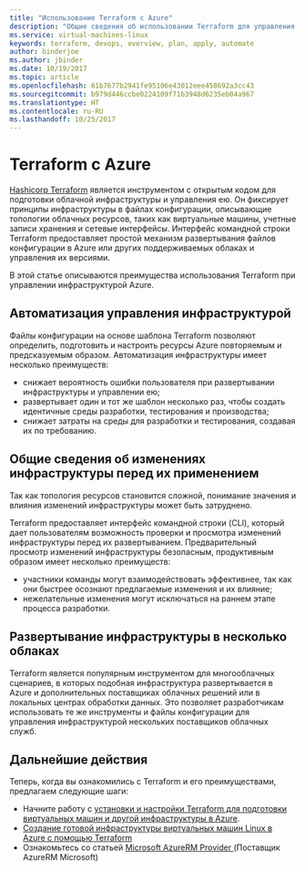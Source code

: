 ```yaml
---
title: "Использование Terraform с Azure"
description: "Общие сведения об использовании Terraform для управления версиями и развертывания инфраструктуры Azure."
ms.service: virtual-machines-linux
keywords: terraform, devops, overview, plan, apply, automate
author: binderjoe
ms.author: jbinder
ms.date: 10/19/2017
ms.topic: article
ms.openlocfilehash: 61b7677b2941fe95106e43012eee458692a3cc43
ms.sourcegitcommit: b979d446ccbe0224109f71b3948d6235eb04a967
ms.translationtype: HT
ms.contentlocale: ru-RU
ms.lasthandoff: 10/25/2017
---
```

# <a name="terraform-with-azure"></a>Terraform с Azure

[Hashicorp Terraform](https://www.terraform.io/) является инструментом с открытым кодом для подготовки облачной инфраструктуры и управления ею. Он фиксирует принципы инфраструктуры в файлах конфигурации, описывающие топологии облачных ресурсов, таких как виртуальные машины, учетные записи хранения и сетевые интерфейсы. Интерфейс командной строки Terraform предоставляет простой механизм развертывания файлов конфигурации в Azure или других поддерживаемых облаках и управления их версиями.

В этой статье описываются преимущества использования Terraform при управлении инфраструктурой Azure.

## <a name="automate-infrastructure-management"></a>Автоматизация управления инфраструктурой

Файлы конфигурации на основе шаблона Terraform позволяют определить, подготовить и настроить ресурсы Azure повторяемым и предсказуемым образом. Автоматизация инфраструктуры имеет несколько преимуществ:

- снижает вероятность ошибки пользователя при развертывании инфраструктуры и управлении ею;
- развертывает один и тот же шаблон несколько раз, чтобы создать идентичные среды разработки, тестирования и производства;
- снижает затраты на среды для разработки и тестирования, создавая их по требованию.

## <a name="understand-infrastructure-changes-before-they-are-applied"></a>Общие сведения об изменениях инфраструктуры перед их применением 

Так как топология ресурсов становится сложной, понимание значения и влияния изменений инфраструктуры может быть затруднено.

Terraform предоставляет интерфейс командной строки (CLI), который дает пользователям возможность проверки и просмотра изменений инфраструктуры перед их развертыванием. Предварительный просмотр изменений инфраструктуры безопасным, продуктивным образом имеет несколько преимуществ:
- участники команды могут взаимодействовать эффективнее, так как они быстрее осознают предлагаемые изменения и их влияние;
- нежелательные изменения могут исключаться на раннем этапе процесса разработки.


## <a name="deploy-infrastructure-to-multiple-clouds"></a>Развертывание инфраструктуры в несколько облаках

Terraform является популярным инструментом для многооблачных сценариев, в которых подобная инфраструктура развертывается в Azure и дополнительных поставщиках облачных решений или в локальных центрах обработки данных. Это позволяет разработчикам использовать те же инструменты и файлы конфигурации для управления инфраструктурой нескольких поставщиков облачных служб.

## <a name="next-steps"></a>Дальнейшие действия

Теперь, когда вы ознакомились с Terraform и его преимуществами, предлагаем следующие шаги:

- Начните работу с [установки и настройки Terraform для подготовки виртуальных машин и другой инфраструктуры в Azure](https://docs.microsoft.com/en-us/azure/virtual-machines/linux/terraform-install-configure).
- [Создание готовой инфраструктуры виртуальных машин Linux в Azure с помощью Terraform](https://docs.microsoft.com/en-us/azure/virtual-machines/linux/terraform-create-complete-vm)
- Ознакомьтесь со статьей [Microsoft AzureRM Provider ](https://www.terraform.io/docs/providers/azurerm/) (Поставщик AzureRM Microsoft) 
